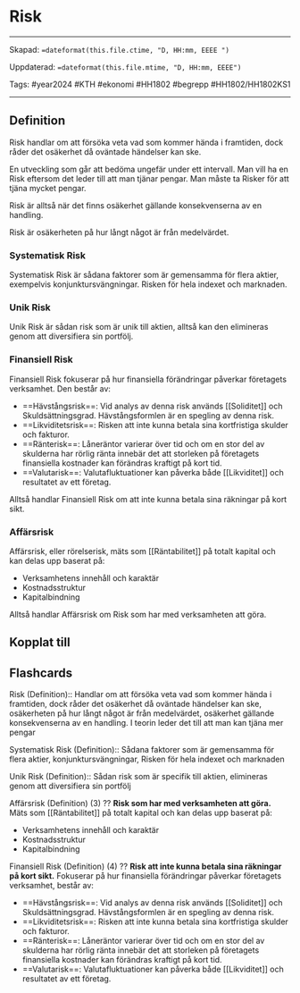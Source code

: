 # Risk

---

Skapad: `=dateformat(this.file.ctime, "D, HH:mm, EEEE ")`

Uppdaterad: `=dateformat(this.file.mtime, "D, HH:mm, EEEE")`

Tags: #year2024 #KTH #ekonomi #HH1802 #begrepp #HH1802/HH1802KS1

---

## Definition

Risk handlar om att försöka veta vad som kommer hända i framtiden, dock råder det osäkerhet då oväntade händelser kan ske.

En utveckling som går att bedöma ungefär under ett intervall. Man vill ha en Risk eftersom det leder till att man tjänar pengar. Man måste ta Risker för att tjäna mycket pengar.

Risk är alltså när det finns osäkerhet gällande konsekvenserna av en handling.

Risk är osäkerheten på hur långt något är från medelvärdet.

### Systematisk Risk

Systematisk Risk är sådana faktorer som är gemensamma för flera aktier, exempelvis konjunktursvängningar. Risken för hela indexet och marknaden.

### Unik Risk

Unik Risk är sådan risk som är unik till aktien, alltså kan den elimineras genom att diversifiera sin portfölj.

### Finansiell Risk

Finansiell Risk fokuserar på hur finansiella förändringar påverkar företagets verksamhet. Den består av:

- ==Hävstångsrisk==: Vid analys av denna risk används [[Soliditet]] och Skuldsättningsgrad. Hävstångsformlen är en spegling av denna risk.
- ==Likviditetsrisk==: Risken att inte kunna betala sina kortfristiga skulder och fakturor.
- ==Ränterisk==: Låneräntor varierar över tid och om en stor del av skulderna har rörlig ränta innebär det att storleken på företagets finansiella kostnader kan förändras kraftigt på kort tid.
- ==Valutarisk==: Valutafluktuationer kan påverka både [[Likviditet]] och resultatet av ett företag.

Alltså handlar Finansiell Risk om att inte kunna betala sina räkningar på kort sikt.

### Affärsrisk

Affärsrisk, eller rörelserisk, mäts som [[Räntabilitet]] på totalt kapital och kan delas upp baserat på:

- Verksamhetens innehåll och karaktär
- Kostnadsstruktur
- Kapitalbindning

Alltså handlar Affärsrisk om Risk som har med verksamheten att göra.

## Kopplat till

## Flashcards

Risk (Definition):: Handlar om att försöka veta vad som kommer hända i framtiden, dock råder det osäkerhet då oväntade händelser kan ske, osäkerheten på hur långt något är från medelvärdet, osäkerhet gällande konsekvenserna av en handling. I teorin leder det till att man kan tjäna mer pengar
<!--SR:!2024-05-06,30,272!2024-05-14,30,312-->

Systematisk Risk (Definition):: Sådana faktorer som är gemensamma för flera aktier, konjunktursvängningar, Risken för hela indexet och marknaden
<!--SR:!2024-05-14,30,293!2024-05-06,30,292-->

Unik Risk (Definition):: Sådan risk som är specifik till aktien, elimineras genom att diversifiera sin portfölj
<!--SR:!2024-05-10,30,313!2024-05-06,30,292-->

Affärsrisk (Definition) (3)
??
**Risk som har med verksamheten att göra.** Mäts som [[Räntabilitet]] på totalt kapital och kan delas upp baserat på:
- Verksamhetens innehåll och karaktär
- Kostnadsstruktur
- Kapitalbindning
<!--SR:!2024-04-26,29,270!2024-05-02,26,270-->

Finansiell Risk (Definition) (4)
??
**Risk att inte kunna betala sina räkningar på kort sikt.** Fokuserar på hur finansiella förändringar påverkar företagets verksamhet, består av:
- ==Hävstångsrisk==: Vid analys av denna risk används [[Soliditet]] och Skuldsättningsgrad. Hävstångsformlen är en spegling av denna risk.
- ==Likviditetsrisk==: Risken att inte kunna betala sina kortfristiga skulder och fakturor.
- ==Ränterisk==: Låneräntor varierar över tid och om en stor del av skulderna har rörlig ränta innebär det att storleken på företagets finansiella kostnader kan förändras kraftigt på kort tid.
- ==Valutarisk==: Valutafluktuationer kan påverka både [[Likviditet]] och resultatet av ett företag.
<!--SR:!2024-04-28,22,290!2024-05-06,30,290-->
